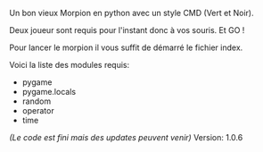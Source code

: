 Un bon vieux Morpion en python avec un style CMD (Vert et Noir).

Deux joueur sont requis pour l'instant donc à vos souris. Et GO !

Pour lancer le morpion il vous suffit de démarré le fichier index.

Voici la liste des modules requis:
- pygame
- pygame.locals
- random
- operator
- time

*(Le code est fini mais des updates peuvent venir)*
Version: 1.0.6
